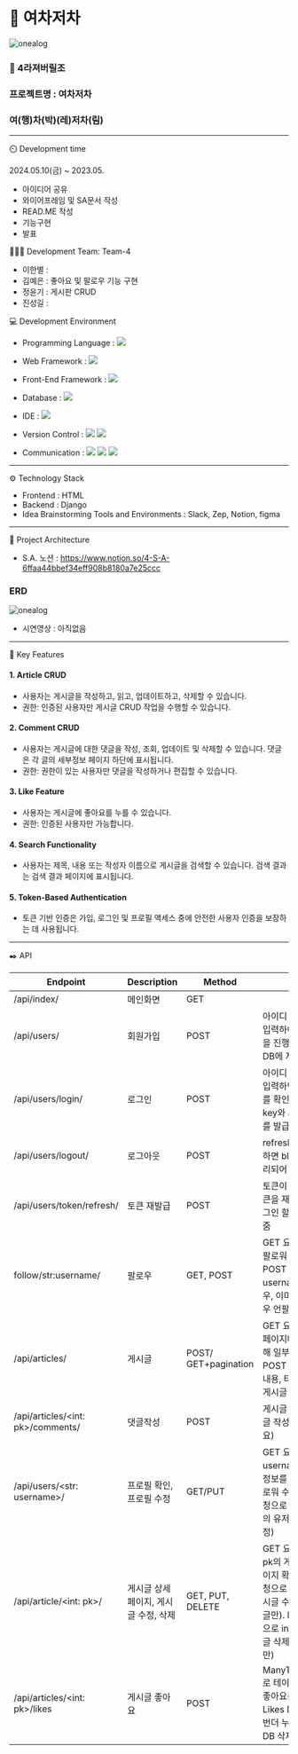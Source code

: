 # 🚐 여차저차
![onealog](https://www.career.go.kr/cnet/prototype/SmartEditorImgDownload.do?fileDown=2019/02/25/09/f92.JPG)

### 📢 4라져버릴조
### 프로젝트명 : 여차저차
### **여**(행)**차**(박)(레)**저차**(림)

---

⏲️ Development time

2024.05.10(금) ~ 2023.05.

- 아이디어 공유
- 와이어프레임 및 SA문서 작성
- READ.ME 작성
- 기능구현
- 발표

🧑‍🤝‍🧑 Development Team: Team-4
- 이한별 :
- 김예은 : 좋아요 및 팔로우 기능 구현
- 정윤기 : 게시판 CRUD
- 진성길 :

💻 Development Environment
- Programming Language :   <img src="https://img.shields.io/badge/python-3776AB?style=for-the-badge&logo=python&logoColor=white"> 

- Web Framework :  <img src="https://img.shields.io/badge/django-092E20?style=for-the-badge&logo=django&logoColor=white">  

- Front-End Framework : <img src="https://img.shields.io/badge/bootstrap-7952B3?style=for-the-badge&logo=bootstrap&logoColor=white">


- Database : <img src="https://img.shields.io/badge/postgresql-4169E1?style=for-the-badge&logo=postgresql&logoColor=white">

- IDE : <img src="https://img.shields.io/badge/visualstudiocode-007ACC?style=for-the-badge&logo=visualstudiocode&logoColor=white">

- Version Control : 
<img src="https://img.shields.io/badge/git-F05032?style=for-the-badge&logo=git&logoColor=white"> <img src="https://img.shields.io/badge/github-181717?style=for-the-badge&logo=github&logoColor=white">

- Communication : <img src="https://img.shields.io/badge/slack-4A154B?style=for-the-badge&logo=slack&logoColor=white"> <img src="https://img.shields.io/badge/notion-000000?style=for-the-badge&logo=notion&logoColor=white"> <img src="https://img.shields.io/badge/figma-F24E1E?style=for-the-badge&logo=figma&logoColor=white">




---

⚙️ Technology Stack
- Frontend : HTML
- Backend : Django
- Idea Brainstorming Tools and Environments : Slack, Zep, Notion, figma

---

📝 Project Architecture
- S.A. 노션 : https://www.notion.so/4-S-A-6ffaa44bbef34eff908b8180a7e25ccc

### ERD
![onealog](https://teamsparta.notion.site/image/https%3A%2F%2Fprod-files-secure.s3.us-west-2.amazonaws.com%2F83c75a39-3aba-4ba4-a792-7aefe4b07895%2F31273314-d745-414f-8455-fa4a17a52701%2FUntitled.png?table=block&id=5e722b2a-8d40-40ef-bf27-1ef5db20ed56&spaceId=83c75a39-3aba-4ba4-a792-7aefe4b07895&width=2000&userId=&cache=v2)   

- 시연영상 : 아직없음

---

📌 Key Features

#### 1. Article CRUD
- 사용자는 게시글을 작성하고, 읽고, 업데이트하고, 삭제할 수 있습니다.
- 권한: 인증된 사용자만 게시글 CRUD 작업을 수행할 수 있습니다.
#### 2. Comment CRUD
- 사용자는 게시글에 대한 댓글을 작성, 조회, 업데이트 및 삭제할 수 있습니다.
댓글은 각 글의 세부정보 페이지 하단에 표시됩니다.
- 권한: 권한이 있는 사용자만 댓글을 작성하거나 편집할 수 있습니다.
#### 3. Like Feature
- 사용자는 게시글에 좋아요를 누를 수 있습니다.
- 권한: 인증된 사용자만 가능합니다.
#### 4. Search Functionality
- 사용자는 제목, 내용 또는 작성자 이름으로 게시글을 검색할 수 있습니다.
검색 결과는 검색 결과 페이지에 표시됩니다.
#### 5. Token-Based Authentication
- 토큰 기반 인증은 가입, 로그인 및 프로필 액세스 중에 안전한 사용자 인증을 보장하는 데 사용됩니다.

---

✒️ API


| Endpoint | Description | Method | 설명 |
| --- | --- | --- |  --- |
| /api/index/ | 메인화면 | GET |
| /api/users/ | 회원가입 | POST | 아이디 , 비밀번호,  입력하여 회원 가입을 진행하고 User DB에 저장됨 |
| /api/users/login/ |	로그인 | POST | 아이디 , 비밀번호를 입력하면  User DB를 확인하여 refresh key와 access key를 발급함
| /api/users/logout/	| 로그아웃 | POST |	refresh key를 입력하면 blacklisted 처리되어 로그아웃 됨
| /api/users/token/refresh/ | 토큰 재발급 | POST |토큰이 만료되면 토큰을 재발급, 다시 로그인 할 수 있도록 해줌
| follow/str:username/ |팔로우 |GET, POST |GET 요청에 팔로우, 팔로워 정보를 조회.  POST 요청에 username를 팔로우, 이미 팔로우인 경우 언팔로우
| /api/articles/ |게시글 |POST/ GET+pagination |GET 요청에  목록을 페이지네이션을 구현해 일부만 노출. POST 요청에 제목, 내용, 타입을 입력한 게시글 작성
| /api/articles/<int: pk>/comments/ |댓글작성 |POST | 게시글  int: pk의 댓글 작성(로그인 필요)
| /api/users/<str: username>/	| 프로필 확인, 프로필 수정| GET/PUT | GET 요청으로 str: username의 상세 정보를 출력 (이름,팔로워 수 등 / PUT 요청으로 username의 유저 상세 정보 수정)
| /api/article/<int: pk>/ | 게시글 상세 페이지, 게시글 수정, 삭제 | GET, PUT, DELETE | GET 요청으로 int: pk의 게시글 상세 페이지 확인. PUT 요청으로 int: pk의 게시글 수정(본인이 쓴 글만). DELETE 요청으로 int: pk의 게시글 삭제(본인이 쓴 글만)
/api/articles/<int: pk>/likes | 게시글 좋아요 | POST | ManyToManyField 로 테이블을 만들고 좋아요를 누를시  Likes DB에 저장 한번더 누를 시 Likes DB 삭제 |

